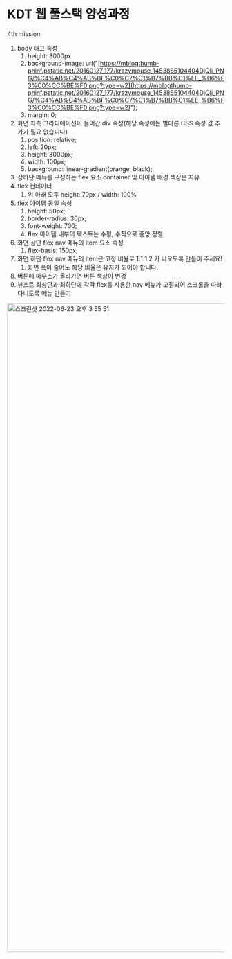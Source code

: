 # KDT 웹 풀스택 양성과정 
4th mission
1. body 태그 속성
    1. height: 3000px
    2. background-image: url("[https://mblogthumb-phinf.pstatic.net/20160127_177/krazymouse_1453865104404DjQIi_PNG/%C4%AB%C4%AB%BF%C0%C7%C1%B7%BB%C1%EE_%B6%F3%C0%CC%BE%F0.png?type=w2](https://mblogthumb-phinf.pstatic.net/20160127_177/krazymouse_1453865104404DjQIi_PNG/%C4%AB%C4%AB%BF%C0%C7%C1%B7%BB%C1%EE_%B6%F3%C0%CC%BE%F0.png?type=w2)");
    3. margin: 0;
2. 화면 좌측 그라디에이션이 들어간 div 속성(해당 속성에는 별다른 CSS 속성 값 추가가 필요 없습니다)
    1. position: relative;
    2. left: 20px;
    3. height: 3000px;
    4. width: 100px;
    5. background: linear-gradient(orange, black);
3. 상하단 메뉴를 구성하는 flex 요소 container 및 아이템 배경 색상은 자유
4. flex 컨테이너
    1. 위 아래 모두 height: 70px / width: 100%
5. flex 아이템 동일 속성
    1. height: 50px;
    2. border-radius: 30px;
    3. font-weight: 700;
    4. flex 아이템 내부의 텍스트는 수평, 수직으로 중앙 정렬
6. 화면 상단 flex nav 메뉴의 item 요소 속성
    1. flex-basis: 150px;
7. 화면 하단 flex nav 메뉴의 item은 고정 비율로 1:1:1:2 가 나오도록 만들어 주세요!
    1. 화면 폭이 줄어도 해당 비율은 유지가 되어야 합니다.
8. 버튼에 마우스가 올라가면 버튼 색상이 변경
9. 뷰포트 최상단과 최하단에 각각 flex를 사용한 nav 메뉴가 고정되어 스크롤을 따라 다니도록 메뉴 만들기
        
<img width="1498" alt="스크린샷 2022-06-23 오후 3 55 51" src="https://user-images.githubusercontent.com/92978598/175234975-33d57a4d-3b7b-4503-b9b1-6509f4dc528a.png">




